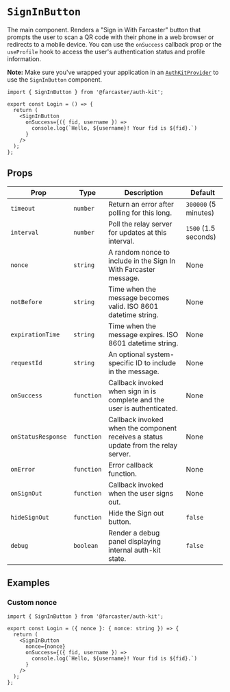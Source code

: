 # `SignInButton`

The main component. Renders a "Sign in With Farcaster" button that prompts the user to scan a QR code with their phone in a web browser or redirects to a mobile device. You can use the `onSuccess` callback prop or the `useProfile` hook to access the user's authentication status and profile information.

**Note:** Make sure you've wrapped your application in an [`AuthKitProvider`](./auth-kit-provider.md) to use the `SignInButton` component.

```tsx
import { SignInButton } from '@farcaster/auth-kit';

export const Login = () => {
  return (
    <SignInButton
      onSuccess={({ fid, username }) =>
        console.log(`Hello, ${username}! Your fid is ${fid}.`)
      }
    />
  );
};
```

## Props

| Prop               | Type       | Description                                                                         | Default               |
| ------------------ | ---------- | ----------------------------------------------------------------------------------- | --------------------- |
| `timeout`          | `number`   | Return an error after polling for this long.                                        | `300000` (5 minutes) |
| `interval`         | `number`   | Poll the relay server for updates at this interval.                                 | `1500` (1.5 seconds)  |
| `nonce`            | `string`   | A random nonce to include in the Sign In With Farcaster message.                    | None                  |
| `notBefore`        | `string`   | Time when the message becomes valid. ISO 8601 datetime string.                      | None                  |
| `expirationTime`   | `string`   | Time when the message expires. ISO 8601 datetime string.                            | None                  |
| `requestId`        | `string`   | An optional system-specific ID to include in the message.                           | None                  |
| `onSuccess`        | `function` | Callback invoked when sign in is complete and the user is authenticated.            | None                  |
| `onStatusResponse` | `function` | Callback invoked when the component receives a status update from the relay server. | None                  |
| `onError`          | `function` | Error callback function.                                                            | None                  |
| `onSignOut`        | `function` | Callback invoked when the user signs out.                                           | None                  |
| `hideSignOut`      | `function` | Hide the Sign out button.                                                           | `false`               |
| `debug`            | `boolean`  | Render a debug panel displaying internal auth-kit state.                            | `false`               |

## Examples

### Custom nonce

```tsx
import { SignInButton } from '@farcaster/auth-kit';

export const Login = ({ nonce }: { nonce: string }) => {
  return (
    <SignInButton
      nonce={nonce}
      onSuccess={({ fid, username }) =>
        console.log(`Hello, ${username}! Your fid is ${fid}.`)
      }
    />
  );
};
```
